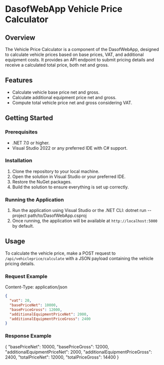 # DasofWebApp Vehicle Price Calculator

## Overview
The Vehicle Price Calculator is a component of the DasofWebApp, designed to calculate vehicle prices based on base prices, VAT, and additional equipment costs. It provides an API endpoint to submit pricing details and receive a calculated total price, both net and gross.

## Features
- Calculate vehicle base price net and gross.
- Calculate additional equipment price net and gross.
- Compute total vehicle price net and gross considering VAT.

## Getting Started

### Prerequisites
- .NET 7.0 or higher.
- Visual Studio 2022 or any preferred IDE with C# support.

### Installation
1. Clone the repository to your local machine.
2. Open the solution in Visual Studio or your preferred IDE.
3. Restore the NuGet packages.
4. Build the solution to ensure everything is set up correctly.

### Running the Application
1. Run the application using Visual Studio or the .NET CLI: dotnet run --project path/to/DasofWebApp.csproj
2. Once running, the application will be available at `http://localhost:5000` by default.

## Usage

To calculate the vehicle price, make a POST request to `/api/vehicleprice/calculate` with a JSON payload containing the vehicle pricing details.

### Request Example

Content-Type: application/json

```json
{
  "vat": 20,
  "basePriceNet": 10000,
  "basePriceGross": 12000,
  "additionalEquipmentPriceNet": 2000,
  "additionalEquipmentPriceGross": 2400
}
```
### Response Example

{
  "basePriceNet": 10000,
  "basePriceGross": 12000,
  "additionalEquipmentPriceNet": 2000,
  "additionalEquipmentPriceGross": 2400,
  "totalPriceNet": 12000,
  "totalPriceGross": 14400
}


